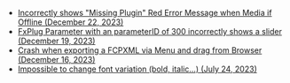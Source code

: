 - [Incorrectly shows "Missing Plugin" Red Error Message when Media if Offline (December 22, 2023)](https://github.com/CommandPost/FCPCafe/issues/310)
- [FxPlug Parameter with an parameterID of 300 incorrectly shows a slider (December 19, 2023)](https://github.com/CommandPost/FCPCafe/issues/309)
- [Crash when exporting a FCPXML via Menu and drag from Browser (December 16, 2023)](https://github.com/CommandPost/FCPCafe/issues/307)
- [Impossible to change font variation (bold, italic...) (July 24, 2023)](https://github.com/CommandPost/FCPCafe/issues/227)
